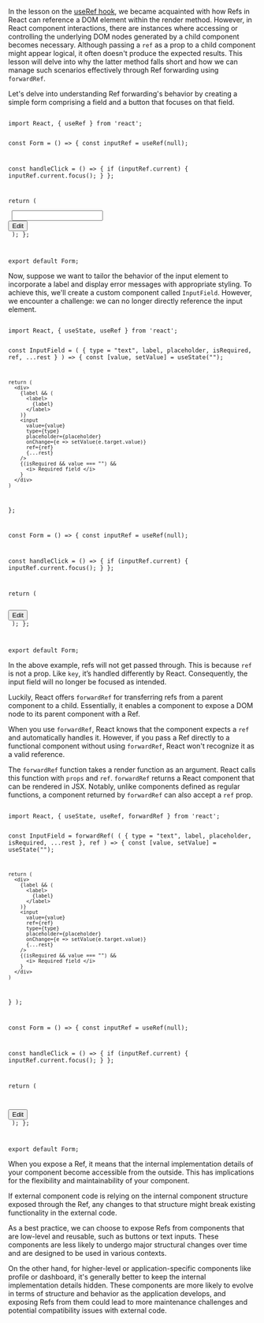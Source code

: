 
In the lesson on the [useRef hook](/learn-react/side-effects/use-ref-hook/), we became acquainted with how Refs in React can reference a DOM element within the render method. However, in React component interactions, there are instances where accessing or controlling the underlying DOM nodes generated by a child component becomes necessary. Although passing a `ref` as a prop to a child component might appear logical, it often doesn't produce the expected results. This lesson will delve into why the latter method falls short and how we can manage such scenarios effectively through Ref forwarding using `forwardRef`.

Let's delve into understanding Ref forwarding's behavior by creating a simple form comprising a field and a button that focuses on that field.

<codeblock language="reactjs" type="lesson">
<code>
import React, { useRef } from 'react';

const Form = () => {
  const inputRef = useRef(null);

  const handleClick = () => {
    if (inputRef.current) {
      inputRef.current.focus(); 
    }
  };

  return (
    <div className="flex">
      <input ref={inputRef} />
      <button onClick={handleClick}>Edit</button>
    </div>
  );
};

export default Form;
</code>
</codeblock>

Now, suppose we want to tailor the behavior of the input element to incorporate a label and display error messages with appropriate styling. To achieve this, we'll create a custom component called `InputField`. However, we encounter a challenge: we can no longer directly reference the input element.

<codeblock language="reactjs" type="lesson">
<code>
import React, { useState, useRef } from 'react';

const InputField = (
    {
      type = "text",
      label,
      placeholder,
      isRequired,
      ref,
      ...rest
    }
  ) => {
    const [value, setValue] = useState("");

    return (
      <div>
        {label && (
          <label>
            {label}
          </label>
        )}
        <input
          value={value}
          type={type}
          placeholder={placeholder}
          onChange={e => setValue(e.target.value)}
          ref={ref}
          {...rest}
        />
        {(isRequired && value === "") && 
          <i> Required field </i>
        }
      </div>
    )
  };

const Form = () => {
  const inputRef = useRef(null);

  const handleClick = () => {
    if (inputRef.current) {
      inputRef.current.focus(); 
    }
  };

  return (
    <div>
      <InputField isRequired ref={inputRef} label="Name: "/>
      <button onClick={handleClick}>Edit</button>
    </div>
  );
};


export default Form;
</code>
</codeblock>

In the above example, refs will not get passed through. This is because `ref` is not a prop. Like `key`, it’s handled differently by React. Consequently, the input field will no longer be focused as intended.

Luckily, React offers `forwardRef` for transferring refs from a parent component to a child. Essentially, it enables a component to expose a DOM node to its parent component with a Ref. 

When you use `forwardRef`, React knows that the component expects a `ref` and automatically handles it. However, if you pass a Ref directly to a functional component without using `forwardRef`, React won't recognize it as a valid reference.

The `forwardRef` function takes a render function as an argument. React calls this function with `props` and `ref`. `forwardRef` returns a React component that can be rendered in JSX. Notably, unlike components defined as regular functions, a component returned by `forwardRef` can also accept a `ref` prop.

<codeblock language="reactjs" type="lesson">
<code>
import React, { useState, useRef, forwardRef } from 'react';

const InputField = forwardRef(
  (
    {
      type = "text",
      label,
      placeholder,
      isRequired,
      ...rest
    },
    ref
  ) => {
    const [value, setValue] = useState("");

    return (
      <div>
        {label && (
          <label>
            {label}
          </label>
        )}
        <input
          value={value}
          ref={ref}
          type={type}
          placeholder={placeholder}
          onChange={e => setValue(e.target.value)}
          {...rest}
        />
        {(isRequired && value === "") && 
          <i> Required field </i>
        }
      </div>
    )
  }
);

const Form = () => {
  const inputRef = useRef(null);

  const handleClick = () => {
    if (inputRef.current) {
      inputRef.current.focus();
    }
  };

  return (
    <div className="flex">
      <InputField isRequired ref={inputRef} label="Name: "/>
      <button onClick={handleClick}>Edit</button>
    </div>
  );
};

export default Form;
</code>
</codeblock>

When you expose a Ref, it means that the internal implementation details of your component become accessible from the outside. This has implications for the flexibility and maintainability of your component.

If external component code is relying on the internal component structure exposed through the Ref, any changes to that structure might break existing functionality in the external code.

As a best practice, we can choose to expose Refs from components that are low-level and reusable, such as buttons or text inputs. These components are less likely to undergo major structural changes over time and are designed to be used in various contexts.

On the other hand, for higher-level or application-specific components like profile or dashboard, it's generally better to keep the internal implementation details hidden. These components are more likely to evolve in terms of structure and behavior as the application develops, and exposing Refs from them could lead to more maintenance challenges and potential compatibility issues with external code.

